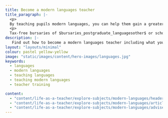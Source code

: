 ```yaml
---
title: Become a modern languages teacher
title_paragraph: |-
  <p>
  By teaching pupils modern languages, you can help them gain a greater appreciation and understanding of the world. As they learn French, Spanish or German, your pupils will get a unique insight into the countries that speak these languages.</p>
  <p>
  Tax-free bursaries of $bursaries_postgraduate_languagesother$ or scholarships of $scholarships_languagesfrenchgermanspanish$ are available for eligible trainee modern languages teachers.</p>
description: |-
   Find out how to become a modern languages teacher including what you'll be teaching and what funding is available to help you train.
layout: "layouts/minimal"
colour: pastel yellow-yellow
image: "static/images/content/hero-images/languages.jpg"
keywords:
  - languages
  - modern languages
  - teaching languages
  - teaching modern languages
  - teacher training

content:
  - "content/life-as-a-teacher/explore-subjects/modern-languages/header"
  - "content/life-as-a-teacher/explore-subjects/modern-languages/article"
  - "content/life-as-a-teacher/explore-subjects/modern-languages/adviser-promo-modern-languages"
---
```

